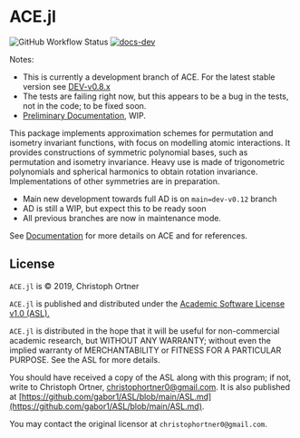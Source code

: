 # ACE.jl

<!-- [![tests](https://github.com/ACEsuit/ACE.jl/actions/workflows/Tests.yml/badge.svg)](https://github.com/ACEsuit/ACE.jl/actions/workflows/Tests.yml) -->
![GitHub Workflow Status](https://img.shields.io/github/workflow/status/ACEsuit/ACE.jl/Tests) [![docs-dev](https://img.shields.io/badge/docs-dev-blue.svg)](https://acesuit.github.io/ACE.jl/dev/) 
<!-- [![docs-stable](https://img.shields.io/badge/docs-stable-blue.svg)](https://libatoms.github.io/ExtXYZ.jl/stable) -->
<!-- [![docs-dev](https://img.shields.io/badge/docs-dev-blue.svg)](https://github.com/ACEsuit/ACE.jl/dev) -->


<!-- [![Build Status](https://travis-ci.com/JuliaMolSim/ACE.jl.svg?branch=master)](https://travis-ci.com/JuliaMolSim/ACE.jl) -->

<!-- [![Codecov](https://codecov.io/gh/JuliaMolSim/ACE.jl/branch/master/graph/badge.svg)](https://codecov.io/gh/JuliaMolSim/ACE.jl) -->

Notes: 
* This is currently a development branch of ACE. For the latest stable version see [DEV-v0.8.x](https://github.com/ACEsuit/ACE.jl/tree/dev-v0.8.x)
* The tests are failing right now, but this appears to be a bug in the tests, not in the code; to be fixed soon.
* [Preliminary Documentation](https://acesuit.github.io/ACE.jl/dev/), WIP.

This package implements approximation schemes for permutation and isometry invariant functions, with focus on modelling atomic interactions. It provides constructions of symmetric polynomial bases, such as permutation and isometry invariance.
Heavy use is made of trigonometric polynomials and spherical harmonics to obtain rotation invariance. Implementations of other symmetries are in preparation. 

* Main new development towards full AD is on `main=dev-v0.12` branch 
* AD is still a WIP, but expect this to be ready soon
* All previous branches are now in maintenance mode.

See [Documentation](https://acesuit.github.io/ACE.jl/dev/) for more details on ACE and for references. 


## License

`ACE.jl` is © 2019, Christoph Ortner

`ACE.jl` is published and distributed under the [Academic Software License v1.0 (ASL).](ASL.md)

`ACE.jl` is distributed in the hope that it will be useful for non-commercial academic research, but WITHOUT ANY WARRANTY; without even the implied warranty of MERCHANTABILITY or FITNESS FOR A PARTICULAR PURPOSE. See the ASL for more details.

You should have received a copy of the ASL along with this program; if not, write to Christoph Ortner, christophortner0@gmail.com. It is also published at [https://github.com/gabor1/ASL/blob/main/ASL.md](https://github.com/gabor1/ASL/blob/main/ASL.md).

You may contact the original licensor at `christophortner0@gmail.com`.
